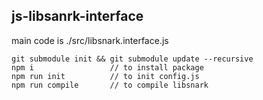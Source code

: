 ## js-libsanrk-interface 

main code is ./src/libsnark.interface.js

    git submodule init && git submodule update --recursive
    npm i                 // to install package
    npm run init          // to init config.js  
    npm run compile       // to compile libsnark
